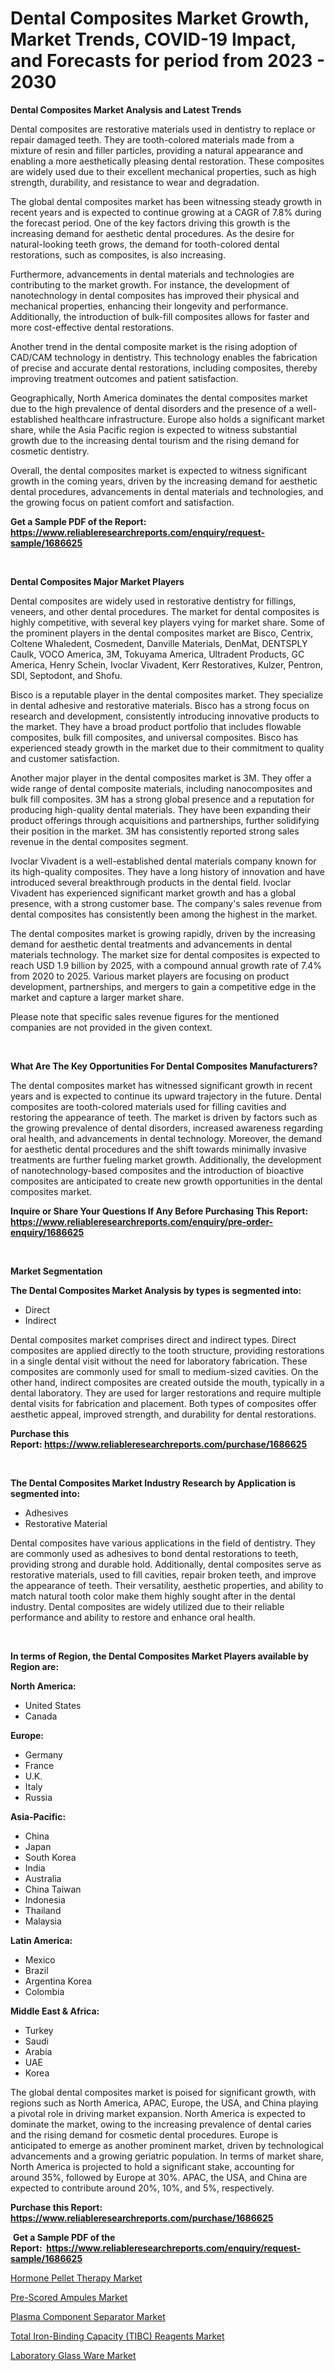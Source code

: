 <p><h1>Dental Composites Market Growth, Market Trends, COVID-19 Impact, and Forecasts for period from 2023 - 2030</h1></p><p><strong>Dental Composites Market Analysis and Latest Trends</strong></p>
<p><p>Dental composites are restorative materials used in dentistry to replace or repair damaged teeth. They are tooth-colored materials made from a mixture of resin and filler particles, providing a natural appearance and enabling a more aesthetically pleasing dental restoration. These composites are widely used due to their excellent mechanical properties, such as high strength, durability, and resistance to wear and degradation.</p><p>The global dental composites market has been witnessing steady growth in recent years and is expected to continue growing at a CAGR of 7.8% during the forecast period. One of the key factors driving this growth is the increasing demand for aesthetic dental procedures. As the desire for natural-looking teeth grows, the demand for tooth-colored dental restorations, such as composites, is also increasing.</p><p>Furthermore, advancements in dental materials and technologies are contributing to the market growth. For instance, the development of nanotechnology in dental composites has improved their physical and mechanical properties, enhancing their longevity and performance. Additionally, the introduction of bulk-fill composites allows for faster and more cost-effective dental restorations.</p><p>Another trend in the dental composite market is the rising adoption of CAD/CAM technology in dentistry. This technology enables the fabrication of precise and accurate dental restorations, including composites, thereby improving treatment outcomes and patient satisfaction.</p><p>Geographically, North America dominates the dental composites market due to the high prevalence of dental disorders and the presence of a well-established healthcare infrastructure. Europe also holds a significant market share, while the Asia Pacific region is expected to witness substantial growth due to the increasing dental tourism and the rising demand for cosmetic dentistry.</p><p>Overall, the dental composites market is expected to witness significant growth in the coming years, driven by the increasing demand for aesthetic dental procedures, advancements in dental materials and technologies, and the growing focus on patient comfort and satisfaction.</p></p>
<p><strong>Get a Sample PDF of the Report:&nbsp; <a href="https://www.reliableresearchreports.com/enquiry/request-sample/1686625">https://www.reliableresearchreports.com/enquiry/request-sample/1686625</a></strong></p>
<p>&nbsp;</p>
<p><strong>Dental Composites Major Market Players</strong></p>
<p><p>Dental composites are widely used in restorative dentistry for fillings, veneers, and other dental procedures. The market for dental composites is highly competitive, with several key players vying for market share. Some of the prominent players in the dental composites market are Bisco, Centrix, Coltene Whaledent, Cosmedent, Danville Materials, DenMat, DENTSPLY Caulk, VOCO America, 3M, Tokuyama America, Ultradent Products, GC America, Henry Schein, Ivoclar Vivadent, Kerr Restoratives, Kulzer, Pentron, SDI, Septodont, and Shofu.</p><p>Bisco is a reputable player in the dental composites market. They specialize in dental adhesive and restorative materials. Bisco has a strong focus on research and development, consistently introducing innovative products to the market. They have a broad product portfolio that includes flowable composites, bulk fill composites, and universal composites. Bisco has experienced steady growth in the market due to their commitment to quality and customer satisfaction.</p><p>Another major player in the dental composites market is 3M. They offer a wide range of dental composite materials, including nanocomposites and bulk fill composites. 3M has a strong global presence and a reputation for producing high-quality dental materials. They have been expanding their product offerings through acquisitions and partnerships, further solidifying their position in the market. 3M has consistently reported strong sales revenue in the dental composites segment.</p><p>Ivoclar Vivadent is a well-established dental materials company known for its high-quality composites. They have a long history of innovation and have introduced several breakthrough products in the dental field. Ivoclar Vivadent has experienced significant market growth and has a global presence, with a strong customer base. The company's sales revenue from dental composites has consistently been among the highest in the market.</p><p>The dental composites market is growing rapidly, driven by the increasing demand for aesthetic dental treatments and advancements in dental materials technology. The market size for dental composites is expected to reach USD 1.9 billion by 2025, with a compound annual growth rate of 7.4% from 2020 to 2025. Various market players are focusing on product development, partnerships, and mergers to gain a competitive edge in the market and capture a larger market share.</p><p>Please note that specific sales revenue figures for the mentioned companies are not provided in the given context.</p></p>
<p>&nbsp;</p>
<p><strong>What Are The Key Opportunities For Dental Composites Manufacturers?</strong></p>
<p><p>The dental composites market has witnessed significant growth in recent years and is expected to continue its upward trajectory in the future. Dental composites are tooth-colored materials used for filling cavities and restoring the appearance of teeth. The market is driven by factors such as the growing prevalence of dental disorders, increased awareness regarding oral health, and advancements in dental technology. Moreover, the demand for aesthetic dental procedures and the shift towards minimally invasive treatments are further fueling market growth. Additionally, the development of nanotechnology-based composites and the introduction of bioactive composites are anticipated to create new growth opportunities in the dental composites market.</p></p>
<p><strong>Inquire or Share Your Questions If Any Before Purchasing This Report: <a href="https://www.reliableresearchreports.com/enquiry/pre-order-enquiry/1686625">https://www.reliableresearchreports.com/enquiry/pre-order-enquiry/1686625</a></strong></p>
<p>&nbsp;</p>
<p><strong>Market Segmentation</strong></p>
<p><strong>The Dental Composites Market Analysis by types is segmented into:</strong></p>
<p><ul><li>Direct</li><li>Indirect</li></ul></p>
<p><p>Dental composites market comprises direct and indirect types. Direct composites are applied directly to the tooth structure, providing restorations in a single dental visit without the need for laboratory fabrication. These composites are commonly used for small to medium-sized cavities. On the other hand, indirect composites are created outside the mouth, typically in a dental laboratory. They are used for larger restorations and require multiple dental visits for fabrication and placement. Both types of composites offer aesthetic appeal, improved strength, and durability for dental restorations.</p></p>
<p><strong>Purchase this Report:&nbsp;<a href="https://www.reliableresearchreports.com/purchase/1686625">https://www.reliableresearchreports.com/purchase/1686625</a></strong></p>
<p>&nbsp;</p>
<p><strong>The Dental Composites Market Industry Research by Application is segmented into:</strong></p>
<p><ul><li>Adhesives</li><li>Restorative Material</li></ul></p>
<p><p>Dental composites have various applications in the field of dentistry. They are commonly used as adhesives to bond dental restorations to teeth, providing strong and durable hold. Additionally, dental composites serve as restorative materials, used to fill cavities, repair broken teeth, and improve the appearance of teeth. Their versatility, aesthetic properties, and ability to match natural tooth color make them highly sought after in the dental industry. Dental composites are widely utilized due to their reliable performance and ability to restore and enhance oral health.</p></p>
<p>&nbsp;</p>
<p><strong>In terms of Region, the Dental Composites Market Players available by Region are:</strong></p>
<p>
    <p> <strong> North America: </strong>
        <ul>
            <li>United States</li>
            <li>Canada</li>
        </ul>
        </p> 
    <p> <strong> Europe: </strong>
        <ul>
            <li>Germany</li>
            <li>France</li>
            <li>U.K.</li>
            <li>Italy</li>
            <li>Russia</li>
        </ul>
        </p> 
    <p> <strong> Asia-Pacific: </strong>
        <ul>
            <li>China</li>
            <li>Japan</li>
            <li>South Korea</li>
            <li>India</li>
            <li>Australia</li>
            <li>China Taiwan</li>
            <li>Indonesia</li>
            <li>Thailand</li>
            <li>Malaysia</li>
        </ul>
        </p> 
    <p> <strong> Latin America: </strong>
        <ul>
            <li>Mexico</li>
            <li>Brazil</li>
            <li>Argentina Korea</li>
            <li>Colombia</li>
        </ul>
        </p> 
    <p> <strong> Middle East & Africa: </strong>
        <ul>
            <li>Turkey</li>
            <li>Saudi</li>
            <li>Arabia</li>
            <li>UAE</li>
            <li>Korea</li>
        </ul>
    </p>
    </p>
<p><p>The global dental composites market is poised for significant growth, with regions such as North America, APAC, Europe, the USA, and China playing a pivotal role in driving market expansion. North America is expected to dominate the market, owing to the increasing prevalence of dental caries and the rising demand for cosmetic dental procedures. Europe is anticipated to emerge as another prominent market, driven by technological advancements and a growing geriatric population. In terms of market share, North America is projected to hold a significant stake, accounting for around 35%, followed by Europe at 30%. APAC, the USA, and China are expected to contribute around 20%, 10%, and 5%, respectively.</p></p>
<p><strong>Purchase this Report: <a href="https://www.reliableresearchreports.com/purchase/1686625">https://www.reliableresearchreports.com/purchase/1686625</a></strong></p>
<p>&nbsp;<strong>Get a Sample PDF of the Report:&nbsp;&nbsp;<a href="https://www.reliableresearchreports.com/enquiry/request-sample/1686625">https://www.reliableresearchreports.com/enquiry/request-sample/1686625</a></strong></p>
<p><strong></strong></p>
<p><p><a href="https://github.com/mabutironaldo/Market-Research-Report-List-1/blob/main/hormone-pellet-therapy-market.md">Hormone Pellet Therapy Market</a></p><p><a href="https://www.linkedin.com/pulse/decoding-pre-scored-ampules-market-deep-dive-latest-trends/">Pre-Scored Ampules Market</a></p><p><a href="https://medium.com/@eltaroberts2662/plasma-component-separator-market-focuses-on-market-share-size-and-projected-forecast-till-2030-907715fce1fa">Plasma Component Separator Market</a></p><p><a href="https://github.com/castoriffic/Market-Research-Report-List-1/blob/main/total-iron-binding-capacity-tibc-reagents-market.md">Total Iron-Binding Capacity (TIBC) Reagents Market</a></p><p><a href="https://www.linkedin.com/pulse/laboratory-glass-ware-market-size-growth-forecast-from/">Laboratory Glass Ware Market</a></p></p>